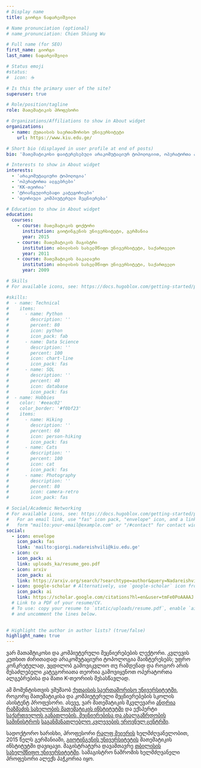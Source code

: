 ```yaml
---
# Display name
title: გიორგი ნადარეიშვილი

# Name pronunciation (optional)
# name_pronunciation: Chien Shiung Wu

# Full name (for SEO)
first_name: გიორგი
last_name: ნადარეიშვილი

# Status emoji
#status:
#  icon: ☕️

# Is this the primary user of the site?
superuser: true

# Role/position/tagline
role: მათემატიკის პროფესორი

# Organizations/Affiliations to show in About widget
organizations:
  - name: ქუთაისის საერთაშორისო უნივერსიტეტი
    url: https://www.kiu.edu.ge/

# Short bio (displayed in user profile at end of posts)
bio: 'მათემატიკოსი დაიტერესებული არაკომუტაციურ ტოპოლოგიით, ოპერატორთა ალგებრით, კატეგორიათა თეორიითა და თეორიული კომპოუტერული მეცნიერებებითთ.'

# Interests to show in About widget
interests:
  - 'არაკომუტაციური ტოპოლოგია'
  - 'ოპერატორთა ალგებრები'
  - 'KK-თეორია'
  - 'ტრიანგულირებადი კატეგორიები'
  - 'თეორიული კომპიუტერული მეცნიერება'

# Education to show in About widget
education:
  courses:
    - course: მათემატიკის დოქტორი
      institution: გიოტინგენის უნივერსიტეტი, გერმანია
      year: 2015
    - course: მათემატიკის მაგისტრი
      institution: თბილისის სახელმწიფო უნივერსიტეტი, საქართველო
      year: 2011
    - course: მათემატიკის ბაკალავრი
      institution: თბილისის სახელმწიფო უნივერსიტეტი, საქართველო
      year: 2009

# Skills
# For available icons, see: https://docs.hugoblox.com/getting-started/page-builder/#icons

#skills:
#  - name: Technical
#    items:
#      - name: Python
#        description: ''
#        percent: 80
#        icon: python
#        icon_pack: fab
#      - name: Data Science
#        description: ''
#        percent: 100
#        icon: chart-line
#        icon_pack: fas
#      - name: SQL
#        description: ''
#        percent: 40
#        icon: database
#        icon_pack: fas
#  - name: Hobbies
#    color: '#eeac02'
#    color_border: '#f0bf23'
#    items:
#      - name: Hiking
#        description: ''
#        percent: 60
#        icon: person-hiking
#        icon_pack: fas
#      - name: Cats
#        description: ''
#        percent: 100
#        icon: cat
#        icon_pack: fas
#      - name: Photography
#        description: ''
#        percent: 80
#        icon: camera-retro
#        icon_pack: fas

# Social/Academic Networking
# For available icons, see: https://docs.hugoblox.com/getting-started/page-builder/#icons
#   For an email link, use "fas" icon pack, "envelope" icon, and a link in the
#   form "mailto:your-email@example.com" or "/#contact" for contact widget.
social:
  - icon: envelope
    icon_pack: fas
    link: 'mailto:giorgi.nadareishvili@kiu.edu.ge' 
  - icon: cv
    icon_pack: ai
    link: uploads_ka/resume_geo.pdf 
  - icon: arxiv
    icon_pack: ai
    link: https://arxiv.org/search/?searchtype=author&query=Nadareishvili%2C+G
  - icon: google-scholar # Alternatively, use `google-scholar` icon from `ai` icon pack
    icon_pack: ai
    link: https://scholar.google.com/citations?hl=en&user=tmFe0PoAAAAJ
  # Link to a PDF of your resume/CV.
  # To use: copy your resume to `static/uploads/resume.pdf`, enable `ai` icons in `params.yaml`,
  # and uncomment the lines below.
  

# Highlight the author in author lists? (true/false)
highlight_name: true
---
```


ვარ მათამტიკოსი და კომპიუტერული მეცნიერებების ლექტორი. კვლევის კუთხით ძირითადად არაკომუტაციური ტოპოლოგია მაინტერესებს; უფრო კონკრეტულად, ვცდილობ გამოვიკვლიო თუ რამდენად და როგორ არის შესაძლებელი კატეგორიათა თეორია გამოვიყენოთ ოპერატორთა ალგებრებისა და მათი K-თეორიის შესასწავლად.
<!--{style="text-align: justify;"}-->

ამ მომენტისთვის ვმუშაობ <a href='https://www.kiu.edu.ge/'>ქუთაისის საერთაშორისო უნივერსიტეტში</a>, როგორც მათემატიკისა და კომპიუტერული მეცნიერებების სკოლის ასისტენტ პროფესორი. ასევე, ვარ მათემატიკის მკვლევარი <a href='https://rmi.tsu.ge/'>ანდრია რაზმაძის სახელობის მათემატიკის ინსტიტუტში</a> და ექსპერტი <a href='https://mes.gov.ge/'>საქართველოს განათლების, მეცნიერებისა და ახალგაზრდობის სამინისტროს</a> <a href='https://www.ncer.gov.ge/'>საგანმანათლებლო კვლევების ეროვნულ ცენტრში</a>. 

სადოქტორო ხარისხი, პროფესორი <a href="https://scholar.google.com/citations?user=WKLNbvUAAAAJ">რალფ მეიერის</a> ხელმძღვანელობით, 2015 წელს გერმანიაში, <a href='https://www.uni-goettingen.de/'>გიოტინგენის უნივერსიტეტის</a> მათემატიკის ინსტიტუტში დავიცავი. მაგისტრატურა დავამთავრე <a href="https://www.tsu.ge/en">თბილისის სახელმწიფო უნივერსიტეტში</a>. სამაგისტრო ნაშრომის ხელმძღვანელი პროფესორი ალექს პაჭკორია იყო.


